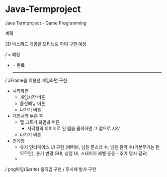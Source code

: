 # Java-Termproject
Java Termproject - Game Programming 

계획

2D 박스헤드 게임을 모티브로 하여 구현 예정

/ = 예정 
+ = 완료

  ---
/ JFrame을 이용한 게임화면 구현
  - 시작화면
    - 게임시작 버튼
    - 옵션메뉴 버튼
    - 나가기 버튼
  - 게임시작 누른 후
    - 맵 고르기 화면과 버튼
      - 사각형의 이미지로 된 맵을 클릭하면 그 맵으로 시작
    - 나가기 버튼
  - 인게임
    - 유저 인터페이스 UI 구현 (체력바, 남은 몬스터 수, 남은 탄약 수(기본무기는 탄약무한), 총기 변경 GUI, 상점 UI, 스테이지 레벨 등등 - 추가 명시 필요)
    - 
/ png파일(Sprite) 움직임 구현
/ 투사체 발사 구현

